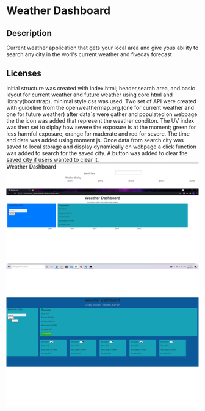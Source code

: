 # Weather Dashboard

## Description
Current weather application that gets your local area and give yous ability to search any city in the worl's current weather and fiveday forecast
## Licenses

Initial structure was created with index.html; header,search area, and basic layout for current weather and future weather using core html and library(bootstrap). minimal style.css was used.
Two set of API were created with guideline from the openweathermap.org.(one for current weather and one for future weather)
after data`s were gather and populated on webpage the the icon was added that represent the weather conditon. 
The UV index was then set to diplay how severe the exposure is at the moment; green for less harmful exposure, orange for maderate and red for severe.
The time and date was added using moment js.
Once data from search city was saved to local storage and display dynamically on webpage a click function was added to search for the saved city. 
A button was added to clear the saved city if users wanted to clear it.
![initial layout](https://github.com/Algex07/Weather-Dashboard/blob/main/assets/initial%20layout%20for%20the%20app.png?raw=true)
![progres layout](https://github.com/Algex07/Weather-Dashboard/blob/main/assets/weather%20dashbord%20update.png?raw=true)
![progres with more diplay](https://github.com/Algex07/Weather-Dashboard/blob/main/assets/updated%20layout%20and%20updated%20js.png?raw=true)
